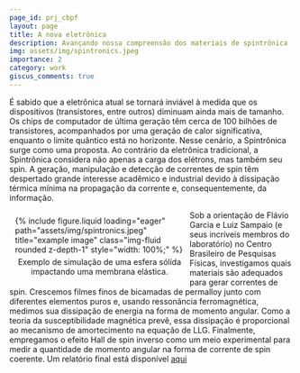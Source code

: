 ```yaml
---
page_id: prj_cbpf
layout: page
title: A nova eletrônica
description: Avançando nossa compreensão dos materiais de spintrônica
img: assets/img/spintronics.jpeg
importance: 2
category: work
giscus_comments: true
---
```


É sabido que a eletrônica atual se tornará inviável à medida que os dispositivos (transistores, entre outros) diminuam ainda mais de tamanho.
Os chips de computador de última geração têm cerca de 100 bilhões de transistores, acompanhados por uma geração de calor significativa, enquanto o limite quântico está no horizonte. Nesse cenário, a Spintrônica surge como uma proposta. Ao contrário da eletrônica tradicional, a Spintrônica considera não apenas a carga dos elétrons, mas também seu spin.
A geração, manipulação e detecção de correntes de spin têm despertado grande interesse acadêmico e industrial devido à dissipação térmica mínima na propagação da corrente e, consequentemente, da informação.

<figure style="float: left; margin: 10px; max-width: 300px;">
    {% include figure.liquid loading="eager" path="assets/img/spintronics.jpeg" title="example image" class="img-fluid rounded z-depth-1" style="width: 100%;" %}
    <figcaption style="text-align: center; margin-top: 5px;">
        Exemplo de simulação de uma esfera sólida impactando uma membrana elástica.
    </figcaption>
</figure>

Sob a orientação de Flávio Garcia e Luiz Sampaio (e seus incríveis membros do laboratório) no Centro Brasileiro de Pesquisas Físicas, investigamos quais materiais são adequados para gerar correntes de spin.
Crescemos filmes finos de bicamadas de permalloy junto com diferentes elementos puros e, usando ressonância ferromagnética, medimos sua dissipação de energia na forma de momento angular. Como a teoria da susceptibilidade magnética prevê, essa dissipação é proporcional ao mecanismo de amortecimento na equação de LLG.
Finalmente, empregamos o efeito Hall de spin inverso como um meio experimental para medir a quantidade de momento angular na forma de corrente de spin coerente. Um relatório final está disponível <a href="/assets/pdf/Spintronics__The_New_Electronics.pdf">aqui</a>
